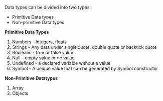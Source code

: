 Data types can be divided into two types:

- Primitive Data types
- Non-primitive Data types

**Primitive Data Types**

1.  Numbers - Integers, floats
2.  Strings - Any data under single quote, double quote or backtick quote
3.  Booleans - true or false value
4.  Null - empty value or no value
5.  Undefined - a declared variable without a value
6.  Symbol - A unique value that can be generated by Symbol constructor

**Non-Primitive Datatypes**

1. Array
2. Objects
